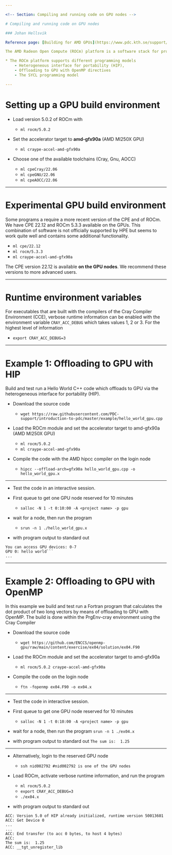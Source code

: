 ```yaml
---

<!-- Section: Compiling and running code on GPU nodes -->

# Compiling and running code on GPU nodes

### Johan Hellsvik

Reference page: [Building for AMD GPUs](https://www.pdc.kth.se/support/documents/software_development/development_gpu.html)

The AMD Radeon Open Compute (ROCm) platform is a software stack for programming and running of programs on GPUs.

* The ROCm platform supports different programming models
    - Heterogeneous interface for portability (HIP),
    - Offloading to GPU with OpenMP directives
    - The SYCL programming model

---
```


# Setting up a GPU build environment

* Load version 5.0.2 of ROCm with
    - ``ml rocm/5.0.2``

* Set the accelerator target to **amd-gfx90a** (AMD MI250X GPU)
    - ``ml craype-accel-amd-gfx90a``

* Choose one of the available toolchains (Cray, Gnu, AOCC)
    - ``ml cpeCray/22.06``
    - ``ml cpeGNU/22.06``
    - ``ml cpeAOCC/22.06``

---

# Experimental GPU build environment

Some programs a require a more recent version of the CPE and of ROCm. We have CPE 22.12 and ROCm 5.3.3 available on the GPUs. This combination of software is not officially supported by HPE but seems to work quite well and contains some additional functionality.

   - ``ml cpe/22.12``
   - ``ml rocm/5.3.3``
   - ``ml craype-accel-amd-gfx90a``

The CPE version 22.12 is available **on the GPU nodes**. We recommend these versions to more advanced users.

---

# Runtime environment variables

For executables that are built with the compilers of the Cray Compiler Environment (CCE), verbose runtime information can be enabled with the environment variable ``CRAY_ACC_DEBUG`` which takes values 1, 2 or 3. For the highest level of information

   - ``export CRAY_ACC_DEBUG=3``

---

# Example 1: Offloading to GPU with HIP

Build and test run a Hello World C++ code which offloads to GPU via the heterogeneous interface for portability (HIP).

* Download the source code
   - ``wget https://raw.githubusercontent.com/PDC-support/introduction-to-pdc/master/example/hello_world_gpu.cpp``

* Load the ROCm module and set the accelerator target to amd-gfx90a (AMD MI250X GPU)
   - ``ml rocm/5.0.2``
   - ``ml craype-accel-amd-gfx90a``

* Compile the code with the AMD hipcc compiler on the login node
   - ``hipcc --offload-arch=gfx90a hello_world_gpu.cpp -o hello_world_gpu.x``

---

* Test the code in an interactive session.

* First queue to get one GPU node reserved for 10 minutes
    - ``salloc -N 1 -t 0:10:00 -A <project name> -p gpu``

* wait for a node, then run the program
    - ``srun -n 1 ./hello_world_gpu.x``

* with program output to standard out

```
You can access GPU devices: 0-7
GPU 0: hello world```
...
```

---

# Example 2: Offloading to GPU with OpenMP

In this example we build and test run a Fortran program that calculates the dot product of two long vectors by means of offloading to GPU with OpenMP. The build is done within the PrgEnv-cray environment using the Cray Compiler

* Download the source code
    - ``wget https://github.com/ENCCS/openmp-gpu/raw/main/content/exercise/ex04/solution/ex04.F90``

* Load the ROCm module and set the accelerator target to amd-gfx90a
    - ``ml rocm/5.0.2 craype-accel-amd-gfx90a``

* Compile the code on the login node
    - ``ftn -fopenmp ex04.F90 -o ex04.x``

---

* Test the code in interactive session.

* First queue to get one GPU node reserved for 10 minutes
    - ``salloc -N 1 -t 0:10:00 -A <project name> -p gpu``

* wait for a node, then run the program ``srun -n 1 ./ex04.x``

* with program output to standard out ``The sum is:  1.25``

---

* Alternatively, login to the reserved GPU node
    - ``ssh nid002792 #nid002792 is one of the GPU nodes``

* Load ROCm, activate verbose runtime information, and run the program
    - ``ml rocm/5.0.2``
    - ``export CRAY_ACC_DEBUG=3``
    - ``./ex04.x``

* with program output to standard out

```
ACC: Version 5.0 of HIP already initialized, runtime version 50013601
ACC: Get Device 0
...
...
ACC: End transfer (to acc 0 bytes, to host 4 bytes)
ACC:
The sum is:  1.25
ACC: __tgt_unregister_lib
```
